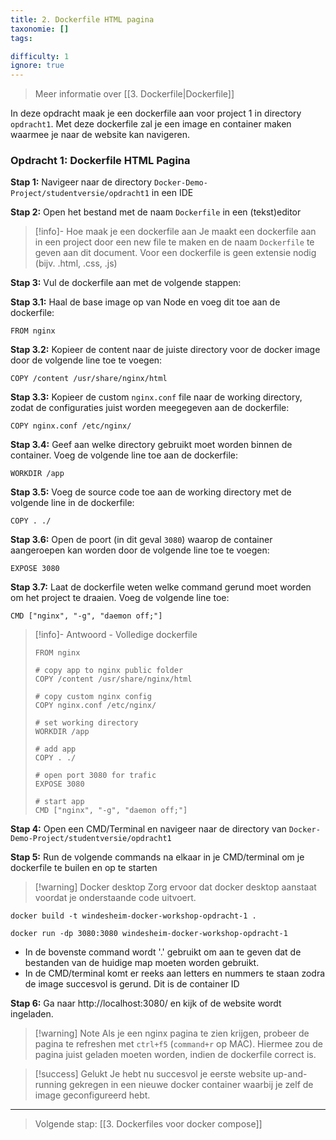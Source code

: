 ```yaml
---
title: 2. Dockerfile HTML pagina
taxonomie: []
tags:

difficulty: 1
ignore: true 
---
```


> Meer informatie over [[3. Dockerfile|Dockerfile]]

In deze opdracht maak je een dockerfile aan voor project 1 in directory `opdracht1`. Met deze dockerfile zal je een image en container maken waarmee je naar de website kan navigeren.

### Opdracht 1: Dockerfile HTML Pagina
**Stap 1:** Navigeer naar de directory `Docker-Demo-Project/studentversie/opdracht1` in een IDE

**Stap 2:** Open het bestand met de naam `Dockerfile` in een (tekst)editor

> [!info]- Hoe maak je een dockerfile aan
> Je maakt een dockerfile aan in een project door een new file te maken en de naam `Dockerfile` te geven aan dit document. Voor een dockerfile is geen extensie nodig (bijv. .html, .css, .js)

**Stap 3:** Vul de dockerfile aan met de volgende stappen:

**Stap 3.1:** Haal de base image op van Node en voeg dit toe aan de dockerfile:
```
FROM nginx
```

**Stap 3.2:** Kopieer de content naar de juiste directory voor de docker image door de volgende line toe te voegen:
```
COPY /content /usr/share/nginx/html
```

**Stap 3.3:** Kopieer de custom `nginx.conf` file naar de working directory, zodat de configuraties juist worden meegegeven aan de dockerfile:
```
COPY nginx.conf /etc/nginx/
```

**Stap 3.4:** Geef aan welke directory gebruikt moet worden binnen de container. Voeg de volgende line toe aan de dockerfile:
```
WORKDIR /app 
```

**Stap 3.5:** Voeg de source code toe aan de working directory met de volgende line in de dockerfile:
```
COPY . ./ 
```

**Stap 3.6:** Open de poort (in dit geval `3080`) waarop de container aangeroepen kan worden door de volgende line toe te voegen:
```
EXPOSE 3080
```

**Stap 3.7:** Laat de dockerfile weten welke command gerund moet worden om het project te draaien. Voeg de volgende line toe:
```
CMD ["nginx", "-g", "daemon off;"]
```

> [!info]- Antwoord - Volledige dockerfile
> ```
> FROM nginx
> 
># copy app to nginx public folder
>COPY /content /usr/share/nginx/html
>
> # copy custom nginx config
> COPY nginx.conf /etc/nginx/
> 
> # set working directory
> WORKDIR /app
> 
> # add app
> COPY . ./
> 
> # open port 3080 for trafic
> EXPOSE 3080
> 
> # start app
> CMD ["nginx", "-g", "daemon off;"]
> ```

**Stap 4:** Open een CMD/Terminal en navigeer naar de directory van `Docker-Demo-Project/studentversie/opdracht1`

**Stap 5:** Run de volgende commands na elkaar in je CMD/terminal om je dockerfile te builen en op te starten

> [!warning] Docker desktop
> Zorg ervoor dat docker desktop aanstaat voordat je onderstaande code uitvoert.

```
docker build -t windesheim-docker-workshop-opdracht-1 .
```

```
docker run -dp 3080:3080 windesheim-docker-workshop-opdracht-1
```
- In de bovenste command wordt '.' gebruikt om aan te geven dat de bestanden van de huidige map moeten worden gebruikt. 
- In de CMD/terminal komt er reeks aan letters en nummers te staan zodra de image succesvol is gerund. Dit is de container ID

**Stap 6:** Ga naar http://localhost:3080/ en kijk of de website wordt ingeladen.

> [!warning] Note
> Als je een nginx pagina te zien krijgen, probeer de pagina te refreshen met `ctrl+f5` (`command+r` op MAC). Hiermee zou de pagina juist geladen moeten worden, indien de dockerfile correct is.

> [!success] Gelukt
> Je hebt nu succesvol je eerste website up-and-running gekregen in een nieuwe docker container waarbij je zelf de image geconfigureerd hebt. 


---
> Volgende stap: [[3. Dockerfiles voor docker compose]]
